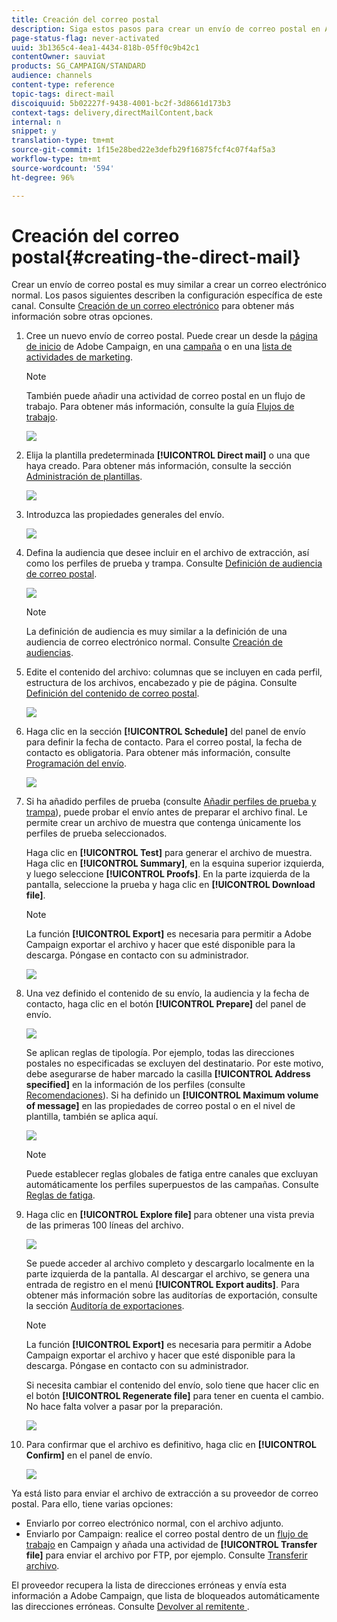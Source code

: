 ```yaml
---
title: Creación del correo postal
description: Siga estos pasos para crear un envío de correo postal en Adobe Campaign.
page-status-flag: never-activated
uuid: 3b1365c4-4ea1-4434-818b-05ff0c9b42c1
contentOwner: sauviat
products: SG_CAMPAIGN/STANDARD
audience: channels
content-type: reference
topic-tags: direct-mail
discoiquuid: 5b02227f-9438-4001-bc2f-3d8661d173b3
context-tags: delivery,directMailContent,back
internal: n
snippet: y
translation-type: tm+mt
source-git-commit: 1f15e28bed22e3defb29f16875fcf4c07f4af5a3
workflow-type: tm+mt
source-wordcount: '594'
ht-degree: 96%

---
```



# Creación del correo postal{#creating-the-direct-mail}

Crear un envío de correo postal es muy similar a crear un correo electrónico normal. Los pasos siguientes describen la configuración específica de este canal. Consulte [Creación de un correo electrónico](../../channels/using/creating-an-email.md) para obtener más información sobre otras opciones.

1. Cree un nuevo envío de correo postal. Puede crear un desde la [página de inicio](../../start/using/interface-description.md#home-page) de Adobe Campaign, en una [campaña](../../start/using/marketing-activities.md#creating-a-marketing-activity) o en una [lista de actividades de marketing](../../start/using/programs-and-campaigns.md#creating-a-campaign).

   >[!NOTE]
   >
   >También puede añadir una actividad de correo postal en un flujo de trabajo. Para obtener más información, consulte la guía [Flujos de trabajo](../../automating/using/direct-mail-delivery.md).

   ![](assets/direct_mail_1.png)

1. Elija la plantilla predeterminada **[!UICONTROL Direct mail]** o una que haya creado. Para obtener más información, consulte la sección [Administración de plantillas](../../start/using/marketing-activity-templates.md).

   ![](assets/direct_mail_2.png)

1. Introduzca las propiedades generales del envío.

   ![](assets/direct_mail_3.png)

1. Defina la audiencia que desee incluir en el archivo de extracción, así como los perfiles de prueba y trampa. Consulte [Definición de audiencia de correo postal](../../channels/using/defining-the-direct-mail-audience.md).

   ![](assets/direct_mail_4.png)

   >[!NOTE]
   >
   >La definición de audiencia es muy similar a la definición de una audiencia de correo electrónico normal. Consulte [Creación de audiencias](../../audiences/using/creating-audiences.md).

1. Edite el contenido del archivo: columnas que se incluyen en cada perfil, estructura de los archivos, encabezado y pie de página. Consulte [Definición del contenido de correo postal](../../channels/using/defining-the-direct-mail-content.md).

   ![](assets/direct_mail_5.png)

1. Haga clic en la sección **[!UICONTROL Schedule]** del panel de envío para definir la fecha de contacto. Para el correo postal, la fecha de contacto es obligatoria. Para obtener más información, consulte [Programación del envío](../../sending/using/about-scheduling-messages.md).

   ![](assets/direct_mail_8.png)

1. Si ha añadido perfiles de prueba (consulte [Añadir perfiles de prueba y trampa](../../channels/using/defining-the-direct-mail-audience.md#adding-test-and-trap-profiles)), puede probar el envío antes de preparar el archivo final. Le permite crear un archivo de muestra que contenga únicamente los perfiles de prueba seleccionados.

   Haga clic en **[!UICONTROL Test]** para generar el archivo de muestra. Haga clic en **[!UICONTROL Summary]**, en la esquina superior izquierda, y luego seleccione **[!UICONTROL Proofs]**. En la parte izquierda de la pantalla, seleccione la prueba y haga clic en **[!UICONTROL Download file]**.

   >[!NOTE]
   >
   >La función **[!UICONTROL Export]** es necesaria para permitir a Adobe Campaign exportar el archivo y hacer que esté disponible para la descarga. Póngase en contacto con su administrador.

   ![](assets/direct_mail_19.png)

1. Una vez definido el contenido de su envío, la audiencia y la fecha de contacto, haga clic en el botón **[!UICONTROL Prepare]** del panel de envío.

   ![](assets/direct_mail_16.png)

   Se aplican reglas de tipología. Por ejemplo, todas las direcciones postales no especificadas se excluyen del destinatario. Por este motivo, debe asegurarse de haber marcado la casilla **[!UICONTROL Address specified]** en la información de los perfiles (consulte [Recomendaciones](../../channels/using/about-direct-mail.md#recommendations)). Si ha definido un **[!UICONTROL Maximum volume of message]** en las propiedades de correo postal o en el nivel de plantilla, también se aplica aquí.

   ![](assets/direct_mail_25.png)

   >[!NOTE]
   >
   >Puede establecer reglas globales de fatiga entre canales que excluyan automáticamente los perfiles superpuestos de las campañas. Consulte [Reglas de fatiga](../../sending/using/fatigue-rules.md).

1. Haga clic en **[!UICONTROL Explore file]** para obtener una vista previa de las primeras 100 líneas del archivo.

   ![](assets/direct_mail_18.png)

   Se puede acceder al archivo completo y descargarlo localmente en la parte izquierda de la pantalla. Al descargar el archivo, se genera una entrada de registro en el menú **[!UICONTROL Export audits]**. Para obtener más información sobre las auditorías de exportación, consulte la sección [Auditoría de exportaciones](../../administration/using/auditing-export-logs.md).

   >[!NOTE]
   >
   >La función **[!UICONTROL Export]** es necesaria para permitir a Adobe Campaign exportar el archivo y hacer que esté disponible para la descarga. Póngase en contacto con su administrador.

   Si necesita cambiar el contenido del envío, solo tiene que hacer clic en el botón **[!UICONTROL Regenerate file]** para tener en cuenta el cambio. No hace falta volver a pasar por la preparación.

   ![](assets/direct_mail_21.png)

1. Para confirmar que el archivo es definitivo, haga clic en **[!UICONTROL Confirm]** en el panel de envío.

   ![](assets/direct_mail_20.png)

Ya está listo para enviar el archivo de extracción a su proveedor de correo postal. Para ello, tiene varias opciones:

* Enviarlo por correo electrónico normal, con el archivo adjunto.
* Enviarlo por Campaign: realice el correo postal dentro de un [flujo de trabajo](../../automating/using/direct-mail-delivery.md) en Campaign y añada una actividad de **[!UICONTROL Transfer file]** para enviar el archivo por FTP, por ejemplo. Consulte [Transferir archivo](../../automating/using/transfer-file.md).

El proveedor recupera la lista de direcciones erróneas y envía esta información a Adobe Campaign, que lista de bloqueados automáticamente las direcciones erróneas. Consulte [Devolver al remitente ](../../channels/using/return-to-sender.md).
